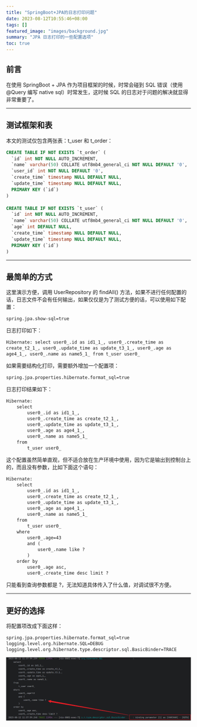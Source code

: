 ```yaml
---
title: "SpringBoot+JPA的日志打印问题"
date: 2023-08-12T10:55:46+08:00
tags: []
featured_image: "images/background.jpg"
summary: "JPA 日志打印的一些配置选项"
toc: true
---
```


## 前言

在使用 SpringBoot + JPA 作为项目框架的时候，时常会碰到 SQL 错误（使用 @Query 编写 native sql）时常发生，这时候 SQL 的日志对于问题的解决就显得非常重要了。

---

## 测试框架和表

本文的测试仅包含两张表：t_user 和 t_order：

```sql
CREATE TABLE IF NOT EXISTS `t_order` (
  `id` int NOT NULL AUTO_INCREMENT,
  `name` varchar(50) COLLATE utf8mb4_general_ci NOT NULL DEFAULT '0',
  `user_id` int NOT NULL DEFAULT '0',
  `create_time` timestamp NULL DEFAULT NULL,
  `update_time` timestamp NULL DEFAULT NULL,
  PRIMARY KEY (`id`)
)

CREATE TABLE IF NOT EXISTS `t_user` (
  `id` int NOT NULL AUTO_INCREMENT,
  `name` varchar(50) COLLATE utf8mb4_general_ci NOT NULL DEFAULT '0',
  `age` int DEFAULT NULL,
  `create_time` timestamp NULL DEFAULT NULL,
  `update_time` timestamp NULL DEFAULT NULL,
  PRIMARY KEY (`id`)
)
```

---

## 最简单的方式

这里演示方便，调用 UserRepository 的 findAll() 方法，如果不进行任何配置的话，日志文件不会有任何输出，如果仅仅是为了测试方便的话，可以使用如下配置：

```properties
spring.jpa.show-sql=true
```

日志打印如下：

```
Hibernate: select user0_.id as id1_1_, user0_.create_time as create_t2_1_, user0_.update_time as update_t3_1_, user0_.age as age4_1_, user0_.name as name5_1_ from t_user user0_
```

如果需要结构化打印，需要额外增加一个配置项：

```properties
spring.jpa.properties.hibernate.format_sql=true
```

日志打印结果如下：

```
Hibernate: 
    select
        user0_.id as id1_1_,
        user0_.create_time as create_t2_1_,
        user0_.update_time as update_t3_1_,
        user0_.age as age4_1_,
        user0_.name as name5_1_ 
    from
        t_user user0_
```

这个配置虽然简单直观，但不适合放在生产环境中使用，因为它是输出到控制台上的，而且没有参数，比如下面这个语句：

```
Hibernate: 
    select
        user0_.id as id1_1_,
        user0_.create_time as create_t2_1_,
        user0_.update_time as update_t3_1_,
        user0_.age as age4_1_,
        user0_.name as name5_1_ 
    from
        t_user user0_ 
    where
        user0_.age=43 
        and (
            user0_.name like ?
        ) 
    order by
        user0_.age asc,
        user0_.create_time desc limit ?
```

只能看到查询参数都是 ?，无法知道具体传入了什么值，对调试很不方便。

---

## 更好的选择

将配置项改成下面这样：

```properties
spring.jpa.properties.hibernate.format_sql=true
logging.level.org.hibernate.SQL=DEBUG
logging.level.org.hibernate.type.descriptor.sql.BasicBinder=TRACE
```

![](./images/1.jpg)
